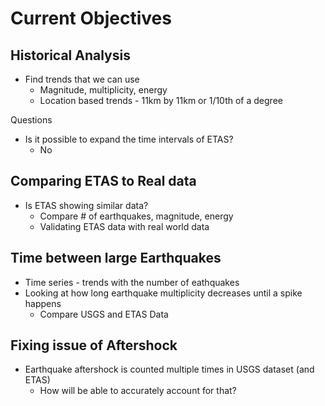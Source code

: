 # Current Objectives

##  Historical Analysis
* Find trends that we can use
  *  Magnitude, multiplicity, energy
  *  Location based trends - 11km by 11km or 1/10th of a degree

Questions
* Is it possible to expand the time intervals of ETAS?
  * No

##  Comparing ETAS to Real data
* Is ETAS showing similar data?
  * Compare # of earthquakes, magnitude, energy
  * Validating ETAS data with real world data

## Time between large Earthquakes
* Time series - trends with the number of eathquakes
* Looking at how long earthquake multiplicity decreases until a spike happens
  * Compare USGS and ETAS Data


## Fixing issue of Aftershock
* Earthquake aftershock is counted multiple times in USGS dataset (and ETAS)
  * How will be able to accurately account for that?